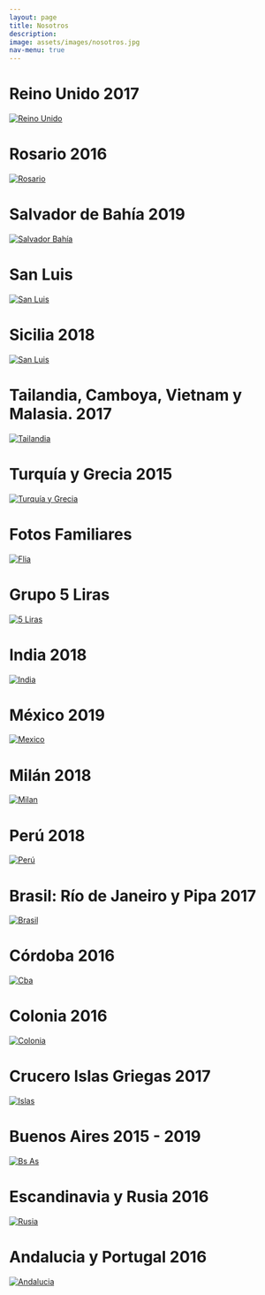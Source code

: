 ```yaml
---
layout: page
title: Nosotros
description:
image: assets/images/nosotros.jpg
nav-menu: true
---
```


# Reino Unido 2017
<a href="nosotros-reino.unido.html"> <img src="assets/images/reino.unido/CAMBRIDGE.1.2017.JPG" alt="Reino Unido"></a>

# Rosario 2016
<a href="nosotros-rosario.html"> <img src="assets/images/rosario/ROSARIO-2016.jpg" alt="Rosario"></a>

# Salvador de Bahía 2019
<a href="nosotros-salvador.bahia.html"> <img src="assets/images/salvador.de.bahia.2019/BRASIL-SALVADOR_DE_BAHIA-2019_10.jpg" alt="Salvador Bahía"></a>

# San Luis
<a href="nosotros-san.luis.html"> <img src="assets/images/san.luis/VILLA.MERCEDES.jpg" alt="San Luis"></a>

# Sicilia 2018
<a href="nosotros-sicilia.2018.html"> <img src="assets/images/sicilia.2018/SICILIA-CATANIA-2018.2.JPG" alt="San Luis"></a>

# Tailandia, Camboya, Vietnam y Malasia. 2017
<a href="nosotros-tailandia.html"> <img src="assets/images/tailandia/CAMBOYA-2017.7.JPG" alt="Tailandia"></a>

# Turquía y Grecia 2015
<a href="nosotros-turquia.html"> <img src="assets/images/turquia/TURQUIA-2015.6.jpg" alt="Turquía y Grecia"></a>

# Fotos Familiares
<a href="nosotros-flia.html"> <img src="assets/images/flia/MIXFOTOSFAMILIARES.jpg" alt="Flia"></a>

# Grupo 5 Liras
<a href="nosotros-5liras.html"> <img src="assets/images/5liras/TURQUIA-GRECIA-2015.9.jpg" alt="5 Liras"></a>

# India 2018
<a href="nosotros-india.html"> <img src="assets/images/india/INDIA-2018.5.JPG" alt="India"></a>

# México 2019
<a href="nosotros-mexico.html"> <img src="assets/images/mexico/MEXICO-TAXCO-2019.jpg" alt="Mexico"></a>

# Milán 2018
<a href="nosotros-milan.html"> <img src="assets/images/milan/ITALIA-MILAN-2018.7.jpg" alt="Milan"></a>

# Perú 2018
<a href="nosotros-peru.html"> <img src="assets/images/peru/PERU-PISAC-2018.JPG" alt="Perú"></a>

# Brasil: Río de Janeiro y Pipa 2017
<a href="nosotros-brasil.html"> <img src="assets/images/brasil/BRASIL-RIODEJANEIRO-2017.2.jpg" alt="Brasil"></a>

# Córdoba 2016
<a href="nosotros-cba.html"> <img src="assets/images/cba/CORDOBA-2016.jpg" alt="Cba"></a>

# Colonia 2016
<a href="nosotros-colonia.html"> <img src="assets/images/colonia/URUGUAY-COLONIA-2015.jpg" alt="Colonia"></a>

# Crucero Islas Griegas 2017
<a href="nosotros-islas.griegas.html"> <img src="assets/images/islas.griegas/TURQUIA-EFESO-2017.JPG" alt="Islas"></a>

# Buenos Aires 2015 - 2019
<a href="nosotros-bsas.html"> <img src="assets/images/bsas/BUENOSAIRES.9.JPG" alt="Bs As"></a>

# Escandinavia y Rusia 2016
<a href="nosotros-rusia.html"> <img src="assets/images/rusia/RUSIA-SANPETESBURGO-2016.jpg" alt="Rusia"></a>

# Andalucia y Portugal 2016
<a href="nosotros-andalucia.html"> <img src="assets/images/andalucia/SEVILLA-2016.2.JPG" alt="Andalucia"></a>
